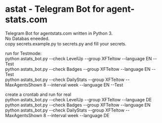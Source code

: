 # astat  -  Telegram Bot for agent-stats.com
Telegram Bot for agentstats.com written in Python 3. </br>
No Databas eneeded. </br>
copy secrets.example.py to secrets.py and fill your secrets. </br>

run for Testmode: </br>
python astats_bot.py --check LevelUp --group XFTeltow --language EN --Test </br>
python astats_bot.py --check Badges --group XFTeltow --language EN --Test </br>
python astats_bot.py --check DailyStats --group XFTeltow --MaxAgentsShown 8 --interval week --language EN --Test </br>

create a crontab and run for real </br>
python astats_bot.py --check LevelUp --group XFTeltow --language DE </br>
python astats_bot.py --check Badges --group XFTeltow --language EN </br>
python astats_bot.py --check DailyStats --group XFTeltow --MaxAgentsShown 8 --interval week --language DE </br>
